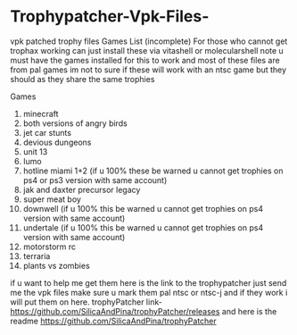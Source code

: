 # Trophypatcher-Vpk-Files-
vpk patched trophy files
Games List (incomplete)
For those who cannot get trophax working can just install these via vitashell or molecularshell 
note u must have the games installed for this to work and most of these files are from pal games im not to sure if these will work with an ntsc game but they should as they share the same trophies 

Games
1. minecraft
2. both versions of angry birds 
3. jet car stunts 
4. devious dungeons
5. unit 13
6. lumo
7. hotline miami 1+2 (if u 100% these be warned u cannot get trophies on ps4 or ps3 version with same account)
8. jak and daxter precursor legacy 
9. super meat boy
10. downwell (if u 100% this be warned u cannot get trophies on ps4 version with same account)
11. undertale (if u 100% this be warned u cannot get trophies on ps4 version with same account)
12. motorstorm rc
13. terraria
14. plants vs zombies

if u want to help me get them here is the link to the trophypatcher just send me the vpk files make sure u mark them pal ntsc or ntsc-j and if they work i will put them on here. trophyPatcher link- https://github.com/SilicaAndPina/trophyPatcher/releases and here is the readme https://github.com/SilicaAndPina/trophyPatcher 


